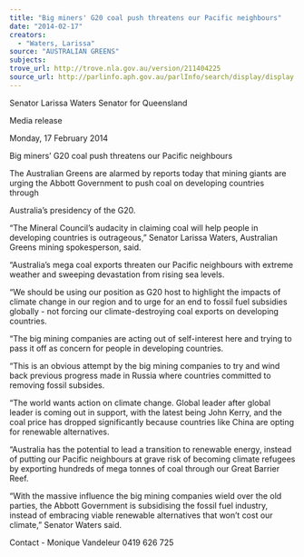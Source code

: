 ```yaml
---
title: "Big miners' G20 coal push threatens our Pacific neighbours"
date: "2014-02-17"
creators:
  - "Waters, Larissa"
source: "AUSTRALIAN GREENS"
subjects:
trove_url: http://trove.nla.gov.au/version/211404225
source_url: http://parlinfo.aph.gov.au/parlInfo/search/display/display.w3p;query=Id%3A%22media/pressrel/3006277%22
---
```


 Senator Larissa Waters  Senator for Queensland   

 Media release   

 Monday, 17 February 2014   

 Big miners’ G20 coal push threatens our Pacific neighbours   

 The Australian Greens are alarmed by reports today  that mining giants are urging the Abbott Government to push coal on developing countries through 

 Australia’s presidency of the G20.   

 “The Mineral Council’s audacity in claiming coal will help people in developing countries is  outrageous,” Senator Larissa Waters, Australian Greens mining spokesperson, said.   

 “Australia’s mega coal exports threaten our Pacific neighbours with extreme weather and sweeping  devastation from rising sea levels.   

 “We should be using our position as G20 host to highlight the impacts of climate change in our  region and to urge for an end to fossil fuel subsidies globally - not forcing our climate-destroying  coal exports on developing countries.   

 “The big mining companies are acting out of self-interest here and trying to pass it off as concern for  people in developing countries.   

 “This is an obvious attempt by the big mining companies to try and wind back previous progress  made in Russia where countries committed to removing fossil subsides.   

 “The world wants action on climate change. Global leader after global leader is coming out in  support, with the latest being John Kerry, and the coal price has dropped significantly because  countries like China are opting for renewable alternatives. 

 

 “Australia has the potential to lead a transition to renewable energy, instead of putting our Pacific  neighbours at grave risk of becoming climate refugees by exporting hundreds of mega tonnes of coal  through our Great Barrier Reef.   

 “With the massive influence the big mining companies wield over the old parties, the Abbott  Government is subsidising the fossil fuel industry, instead of embracing viable renewable  alternatives that won’t cost our climate,” Senator Waters said.   

 Contact - Monique Vandeleur 0419 626 725   

